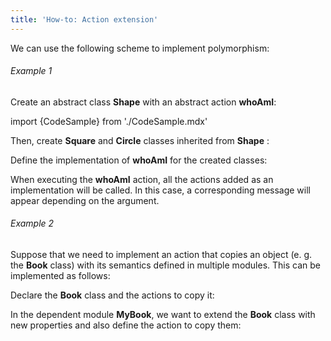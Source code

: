 ```yaml
---
title: 'How-to: Action extension'
---
```


We can use the following scheme to implement polymorphism:

###### Example 1

Create an abstract class **Shape** with an abstract action **whoAmI**:

import {CodeSample} from './CodeSample.mdx'

<CodeSample url="http://documentation.lsfusion.org:5000/sample?file=UseCaseActionShape&block=shape"/>

Then, create **Square** and **Circle** classes inherited from **Shape** :

<CodeSample url="http://documentation.lsfusion.org:5000/sample?file=UseCaseActionShape&block=concreteclass"/>

Define the implementation of **whoAmI** for the created classes:

<CodeSample url="http://documentation.lsfusion.org:5000/sample?file=UseCaseActionShape&block=concreteaction"/>

When executing the **whoAmI** action, all the actions added as an implementation will be called. In this case, a corresponding message will appear depending on the argument.

###### Example 2

Suppose that we need to implement an action that copies an object (e. g. the **Book** class) with its semantics defined in multiple modules. This can be implemented as follows:

Declare the **Book** class and the actions to copy it:

<CodeSample url="http://documentation.lsfusion.org:5000/sample?file=UseCaseActionBook"/>

In the dependent module **MyBook**, we want to extend the **Book** class with new properties and also define the action to copy them:

<CodeSample url="http://documentation.lsfusion.org:5000/sample?file=UseCaseActionMyBook"/>
